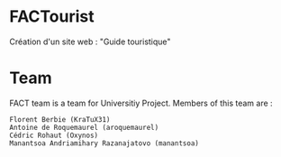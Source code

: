 # FACTourist
Création d'un site web : "Guide touristique"

# Team
FACT team is a team for Universitiy Project. Members of this team are :

    Florent Berbie (KraTuX31)
    Antoine de Roquemaurel (aroquemaurel)
    Cédric Rohaut (Oxynos)
    Manantsoa Andriamihary Razanajatovo (manantsoa)

